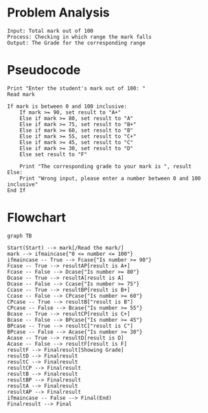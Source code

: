 # Problem Analysis
    Input: Total mark out of 100
    Process: Checking in which range the mark falls
    Output: The Grade for the corresponding range

# Pseudocode
    
    Print "Enter the student's mark out of 100: "
    Read mark
    
    If mark is between 0 and 100 inclusive:
        If mark >= 90, set result to "A+"
        Else if mark >= 80, set result to "A"
        Else if mark >= 75, set result to "B+"
        Else if mark >= 60, set result to "B"
        Else if mark >= 55, set result to "C+"
        Else if mark >= 45, set result to "C"
        Else if mark >= 30, set result to "D"
        Else set result to "F"
        
        Print "The corresponding grade to your mark is ", result
    Else:
        Print "Wrong input, please enter a number between 0 and 100 inclusive"
    End If

# Flowchart

```mermaid
graph TB

Start(Start) --> mark[/Read the mark/]
mark --> ifmaincase{"0 <= number <= 100"}
ifmaincase -- True --> Fcase{"Is number >= 90"}
Fcase -- True --> resultAP[result is A+]
Fcase -- False --> Dcase{"Is number >= 80"}
Dcase -- True --> resultA[result is A]
Dcase -- False --> Ccase{"Is number >= 75"}
Ccase -- True --> resultBP[result is B+]
Ccase -- False --> CPcase{"Is number >= 60"}
CPcase -- True --> resultB["result is B"]
CPcase -- False --> Bcase{"Is number >= 55"}
Bcase -- True --> resultCP[result is C+]
Bcase -- False --> BPcase{"Is number >= 45"}
BPcase -- True --> resultC["result is C"]
BPcase -- False --> Acase{"Is number >= 30"}
Acase -- True --> resultD[result is D]
Acase -- False --> resultF[result is F]
resultF --> Finalresult[Showing Grade]
resultD --> Finalresult
resultC --> Finalresult
resultCP --> Finalresult
resultB --> Finalresult
resultBP --> Finalresult
resultA --> Finalresult
resultAP --> Finalresult
ifmaincase -- False --> Final(End)
Finalresult --> Final
